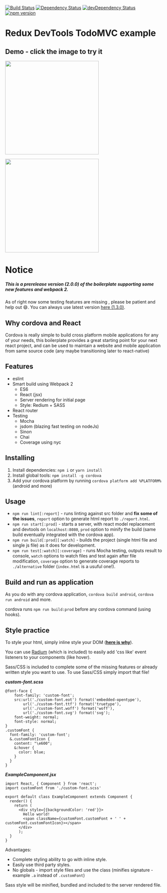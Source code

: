 [![Build Status](https://travis-ci.org/unimonkiez/react-cordova-boilerplate.svg)](https://travis-ci.org/unimonkiez/react-cordova-boilerplate)
[![Dependency Status](https://david-dm.org/unimonkiez/react-cordova-boilerplate.svg)](https://david-dm.org/unimonkiez/react-cordova-boilerplate)
[![devDependency Status](https://david-dm.org/unimonkiez/react-cordova-boilerplate/dev-status.svg)](https://david-dm.org/unimonkiez/react-cordova-boilerplate#info=devDependencies)
[![npm version](https://badge.fury.io/js/react-cordova-boilerplate.svg)](http://badge.fury.io/js/react-cordova-boilerplate)
# Redux DevTools TodoMVC example
## Demo - click the image to try it
[<img src="https://raw.githubusercontent.com/unimonkiez/react-cordova-boilerplate/gh-pages/resources/demo.jpg" width="300" />](http://unimonkiez.github.io/react-cordova-boilerplate/)

<img src="https://raw.githubusercontent.com/unimonkiez/react-cordova-boilerplate/gh-pages/resources/demo.gif" width="300" />

# Notice
##### This is a prerelease version (*2.0.0*) of the boilerplate supporting some new features and webpack 2.
As of right now some testing features are missing , please be patient and help out :smile:.
You can always use latest version [here (1.3.0)](https://github.com/unimonkiez/react-cordova-boilerplate/tree/6f8ef8bc9b36bdcfb1dd6749c60064bf87008e47).

## Why cordova  and React
Cordova is really simple to build cross platform mobile applications for any of your needs, this boilerplate provides a great starting point for your next react project, and can be used to maintain a website and mobile application from same source code (any maybe transitioning later to react-native)

## Features
* eslint
* Smart build using Webpack 2
  * ES6
  * React (jsx)
  * Server rendering for initial page
  * Style: Redium + SASS
* React router
* Testing
  * Mocha
  * jsdom (blazing fast testing on nodeJs)
  * Sinon
  * Chai
  * Coverage using nyc

## Installing
1. Install dependencies: ```npm i``` or ```yarn install```
2. Install global tools: ```npm install -g cordova```
3. Add your cordova platform by running ```cordova platform add %PLATFORM%``` (android and more)

## Usage
- ```npm run lint[:report]``` - runs linting against src folder and **fix some of the issues**, `report` option to generate html report to `./report.html`.
- ```npm run start[:prod]``` - starts a server, with react model replacement and devtools on `localhost:8080`, `prod` option to minify the build (same build eventually integrated with the cordova app).
- ```npm run build[:prod][:watch]``` - builds the project (single html file and single js file) as it does for development.
- ```npm run test[:watch][:coverage]``` - runs Mocha testing, outputs result to console, `watch` options to watch files and test again after file modification, `coverage` option to generate coverage reports to `./alternative` folder (`index.html` is a usuful one!).

## Build and run as application
As you do with any cordova application, ```cordova build android```, ```cordova run android``` and more.

cordova runs ```npm run build:prod``` before any cordova command (using hooks).

## Style practice
To style your html, simply inline style your DOM ([**here is why**](https://github.com/erikras/react-redux-universal-hot-example/blob/master/docs/InlineStyles.md)).

You can use [Radium](https://github.com/FormidableLabs/radium) (which is included) to easily add 'css like' event listeners to your components (like hover).

Sass/CSS is included to complete some of the missing features or already written style you want to use.
To use Sass/CSS simply import that file!

***custom-font.scss***

```
@font-face {
	font-family: 'custom-font';
	src:url('./custom-font.eot') format('embedded-opentype'),
		url('./custom-font.ttf') format('truetype'),
		url('./custom-font.woff') format('woff'),
		url('./custom-font.svg') format('svg');
	font-weight: normal;
	font-style: normal;
}
.customFont {
  font-family: 'custom-font';  
  &.customFontIcon {
    content: "\e600";
    &:hover {
      color: blue;
    }
  }
}
```

***ExampleComponent.jsx***

```
import React, { Component } from 'react';
import customFont from './custom-font.scss'

export default class ExampleComponent extends Component {
  render() {
    return (
      <div style={{backgroundColor: 'red'}}>
        Hello world!
        <span className={customFont.customFont + ' ' + customFont.customFontIcon}></span>
      </div>
      );
  }
}
```

Advantages:
* Complete styling ability to go with inline style.
* Easily use third party styles.
* No globals - import style files and use the class (minifies signature - example ```.a``` instead of ```.customFont```)

Sass style will be minified, bundled and included to the server rendered file.
